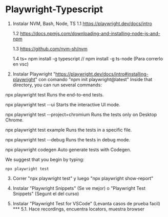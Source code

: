 # Playwright-Typescript

1. Instalar NVM, Bash, Node, TS
    1.1 https://playwright.dev/docs/intro

    1.2 https://docs.npmjs.com/downloading-and-installing-node-js-and-npm

    1.3 https://github.com/nvm-sh/nvm 

    1.4 ts= npm install -g typescript // npm install -g ts-node (Para correrlo en vsc)

2. Instalar Playwright "https://playwright.dev/docs/intro#installing-playwright" con comando "npm init playwright@latest"
    Inside that directory, you can run several commands:

  npx playwright test
    Runs the end-to-end tests.

  npx playwright test --ui
    Starts the interactive UI mode.

  npx playwright test --project=chromium
    Runs the tests only on Desktop Chrome.

  npx playwright test example
    Runs the tests in a specific file.

  npx playwright test --debug
    Runs the tests in debug mode.

  npx playwright codegen
    Auto generate tests with Codegen.

We suggest that you begin by typing:

    npx playwright test
3. Correr "npx playwright test" y luego "npx playwright show-report"  

4. Instalar "Playwright Snippets" (Se ve mejor) o "Playwright Test Snippets" (Segunt el del curso)

5. Instalar "Playwright Test for VSCode" (Levanta casos de prueba facil) ***
    5.1. Hace recordings, encuentra locators, muestra browser